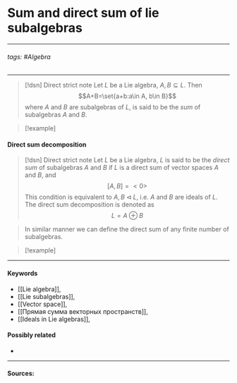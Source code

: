 # Sum and direct sum of lie subalgebras
***
###### tags: #Algebra 
***
>[!dsn] Direct strict note
>Let $L$ be a Lie algebra, $A,B\subseteq L$. Then
>$$A+B=\set{a+b:a\in A, b\in B}$$
>where $A$ and $B$ are subalgebras of $L$, is said to be the *sum* of subalgebras $A$ and $B$. 

>[!example]
>
#### Direct sum decomposition
>[!dsn] Direct strict note
>Let $L$ be a Lie algebra, $L$ is said to be the *direct sum* of subalgebras $A$ and $B$ if $L$ is a direct sum of vector spaces  $A$ and $B$, and 
>$$[A,B]=<0>$$
>This condition is equivalent to $A,B\triangleleft L$, i.e. $A$ and $B$ are ideals of $L$. The direct sum decomposition is denoted as 
>$$L=A\oplus B$$

>In similar manner we can define the direct sum of any finite number of subalgebras.

>[!example] 
>
***
#### Keywords
- [[Lie algebra]],
- [[Lie subalgebras]],
- [[Vector space]],
- [[Прямая сумма векторных пространств]],
- [[Ideals in Lie algebras]],
#### Possibly related
- 
***
#### Sources: